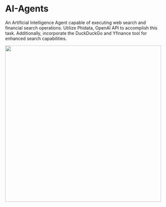 # AI-Agents
An Artificial Intelligence Agent capable of executing web search and financial search operations. Utilize Phidata, OpenAI API to accomplish this task. Additionally, incorporate the DuckDuckGo and Yfinance tool for enhanced search capabilities.
<html>
  <img width=500px src="Screenshot 2025-01-23 at 6.21.36 PM.png">
</html>

